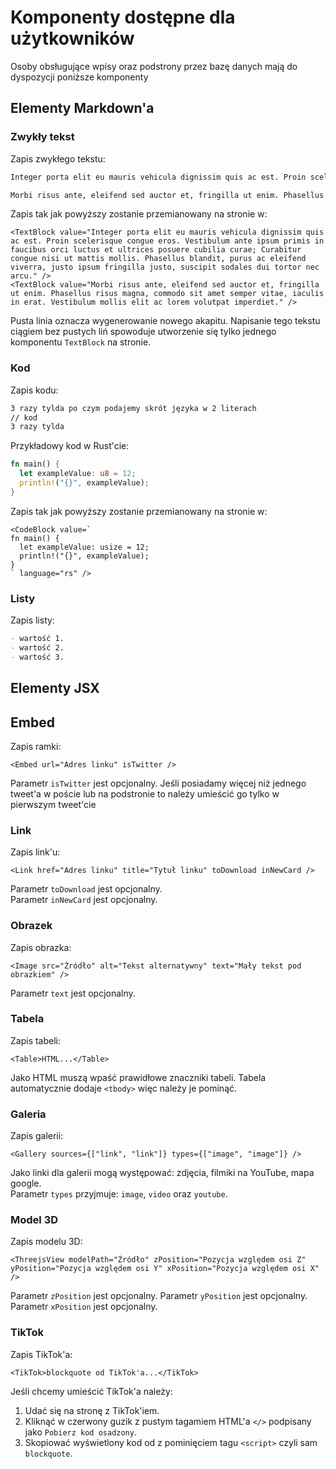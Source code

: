 # Komponenty dostępne dla użytkowników

Osoby obsługujące wpisy oraz podstrony przez bazę danych mają do dyspozycji poniższe komponenty

## Elementy Markdown'a

### Zwykły tekst

Zapis zwykłego tekstu:

```txt
Integer porta elit eu mauris vehicula dignissim quis ac est. Proin scelerisque congue eros. Vestibulum ante ipsum primis in faucibus orci luctus et ultrices posuere cubilia curae; Curabitur congue nisi ut mattis mollis. Phasellus blandit, purus ac eleifend viverra, justo ipsum fringilla justo, suscipit sodales dui tortor nec arcu.

Morbi risus ante, eleifend sed auctor et, fringilla ut enim. Phasellus risus magna, commodo sit amet semper vitae, iaculis in erat. Vestibulum mollis elit ac lorem volutpat imperdiet.
```

Zapis tak jak powyższy zostanie przemianowany na stronie w:

```tsx
<TextBlock value="Integer porta elit eu mauris vehicula dignissim quis ac est. Proin scelerisque congue eros. Vestibulum ante ipsum primis in faucibus orci luctus et ultrices posuere cubilia curae; Curabitur congue nisi ut mattis mollis. Phasellus blandit, purus ac eleifend viverra, justo ipsum fringilla justo, suscipit sodales dui tortor nec arcu." />
<TextBlock value="Morbi risus ante, eleifend sed auctor et, fringilla ut enim. Phasellus risus magna, commodo sit amet semper vitae, iaculis in erat. Vestibulum mollis elit ac lorem volutpat imperdiet." />
```

Pusta linia oznacza wygenerowanie nowego akapitu. Napisanie tego tekstu ciągiem bez pustych liń spowoduje utworzenie się tylko jednego komponentu `TextBlock` na stronie.

### Kod

Zapis kodu:

```md
3 razy tylda po czym podajemy skrót języka w 2 literach
// kod
3 razy tylda
```

Przykładowy kod w Rust'cie:

```rs
fn main() {
  let exampleValue: u8 = 12;
  println!("{}", exampleValue);
}
```

Zapis tak jak powyższy zostanie przemianowany na stronie w:

```tsx
<CodeBlock value=`
fn main() {
  let exampleValue: usize = 12;
  println!("{}", exampleValue);
}
` language="rs" />
```

### Listy

Zapis listy:

```md
- wartość 1.
- wartość 2.
- wartość 3.
```

## Elementy JSX

## Embed

Zapis ramki:

```tsx
<Embed url="Adres linku" isTwitter />
```

Parametr `isTwitter` jest opcjonalny. Jeśli posiadamy więcej niż jednego tweet'a w poście lub na podstronie to należy umieścić go tylko w pierwszym tweet'cie

### Link

Zapis link'u:

```tsx
<Link href="Adres linku" title="Tytuł linku" toDownload inNewCard />
```

Parametr `toDownload` jest opcjonalny.  
Parametr `inNewCard` jest opcjonalny.

### Obrazek

Zapis obrazka:

```tsx
<Image src="Źródło" alt="Tekst alternatywny" text="Mały tekst pod obrazkiem" />
```

Parametr `text` jest opcjonalny.

### Tabela

Zapis tabeli:

```tsx
<Table>HTML...</Table>
```

Jako HTML muszą wpaść prawidłowe znaczniki tabeli. Tabela automatycznie dodaje `<tbody>` więc należy je pominąć.

### Galeria

Zapis galerii:

```tsx
<Gallery sources={["link", "link"]} types={["image", "image"]} />
```

Jako linki dla galerii mogą występować: zdjęcia, filmiki na YouTube, mapa google.  
Parametr `types` przyjmuje: `image`, `video` oraz `youtube`.

### Model 3D

Zapis modelu 3D:

```tsx
<ThreejsView modelPath="Źródło" zPosition="Pozycja względem osi Z" yPosition="Pozycja względem osi Y" xPosition="Pozycja względem osi X" />
```

Parametr `zPosition` jest opcjonalny.
Parametr `yPosition` jest opcjonalny.
Parametr `xPosition` jest opcjonalny.

### TikTok

Zapis TikTok'a:

```tsx
<TikTok>blockquote od TikTok'a...</TikTok>
```

Jeśli chcemy umieścić TikTok'a należy:

1. Udać się na stronę z TikTok'iem.
2. Kliknąć w czerwony guzik z pustym tagamiem HTML'a `</>` podpisany jako `Pobierz kod osadzony`.
3. Skopiować wyświetlony kod od z pominięciem tagu `<script>` czyli sam `blockquote`.
